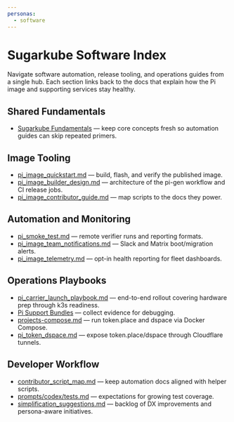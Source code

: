 ```yaml
---
personas:
  - software
---
```


# Sugarkube Software Index

Navigate software automation, release tooling, and operations guides from a
single hub. Each section links back to the docs that explain how the Pi image
and supporting services stay healthy.

## Shared Fundamentals
- [Sugarkube Fundamentals](../fundamentals/index.md) — keep core concepts fresh
  so automation guides can skip repeated primers.

## Image Tooling
- [pi_image_quickstart.md](../pi_image_quickstart.md) — build, flash, and verify the
  published image.
- [pi_image_builder_design.md](../pi_image_builder_design.md) — architecture of the
  pi-gen workflow and CI release jobs.
- [pi_image_contributor_guide.md](../pi_image_contributor_guide.md) — map scripts
  to the docs they power.

## Automation and Monitoring
- [pi_smoke_test.md](../pi_smoke_test.md) — remote verifier runs and reporting
  formats.
- [pi_image_team_notifications.md](../pi_image_team_notifications.md) — Slack and
  Matrix boot/migration alerts.
- [pi_image_telemetry.md](../pi_image_telemetry.md) — opt-in health reporting for
  fleet dashboards.

## Operations Playbooks
- [pi_carrier_launch_playbook.md](../pi_carrier_launch_playbook.md) — end-to-end
  rollout covering hardware prep through k3s readiness.
- [Pi Support Bundles](../pi_support_bundles.md) — collect evidence for
  debugging.
- [projects-compose.md](../projects-compose.md) — run token.place and dspace via
  Docker Compose.
- [pi_token_dspace.md](../pi_token_dspace.md) — expose token.place/dspace through
  Cloudflare tunnels.

## Developer Workflow
- [contributor_script_map.md](../contributor_script_map.md) — keep automation docs
  aligned with helper scripts.
- [prompts/codex/tests.md](../prompts/codex/tests.md) — expectations for growing
  test coverage.
- [simplification_suggestions.md](../simplification_suggestions.md) — backlog of
  DX improvements and persona-aware initiatives.
